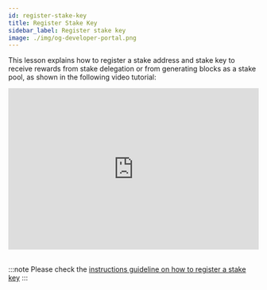 ```yaml
---
id: register-stake-key
title: Register Stake Key
sidebar_label: Register stake key
image: ./img/og-developer-portal.png
---
```


This lesson explains how to register a stake address and stake key to receive rewards from stake delegation or from generating blocks as a stake pool, as shown in the following video tutorial:

<iframe width="100%" height="325" src="https://www.youtube.com/embed/fpuyapPzYWQ" frameborder="0" allow="accelerometer; autoplay; clipboard-write; encrypted-media; gyroscope; picture-in-picture; fullscreen;"></iframe>
<br/><br/>

:::note
Please check the [instructions guideline on how to register a stake key](https://docs.cardano.org/projects/cardano-node/en/latest/stake-pool-operations/register_key.html)
:::
